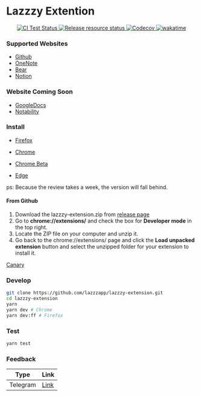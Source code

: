 # Lazzzy Extention

<p align="center">
    <a href="https://github.com/lazzzyapp/lazzzy-extension/actions">
      <img src="https://github.com/lazzzyapp/lazzzy-extension/workflows/CI%20Test/badge.svg" alt="CI Test Status">
    </a>
     <a href="https://github.com/lazzzyapp/lazzzy-extension/actions">
      <img src="https://github.com/lazzzyapp/lazzzy-extension/workflows/Release%20resource/badge.svg" alt="Release resource status">
    </a>
    <a href="https://codecov.io/gh/lazzzyapp/lazzzy-extension">
      <img src="https://img.shields.io/codecov/c/github/lazzzyapp/lazzzy-extension/main.svg?style=flat-square" alt="Codecov">
    </a>
    <a href="https://wakatime.com/badge/user/15adb570-25ec-4042-9ca6-9450ff22130e/project/38452b38-b7bf-448b-b3f2-2a6899b3b42c"><img src="https://wakatime.com/badge/user/15adb570-25ec-4042-9ca6-9450ff22130e/project/38452b38-b7bf-448b-b3f2-2a6899b3b42c.svg" alt="wakatime"></a>
</p>

### Supported Websites

- [Github](https://github.com)
- [OneNote](https://www.onenote.com/)
- [Bear](https://bear.app)
- [Notion](https://www.notion.so/)

### Website Coming Soon

- [GoogleDocs](https://www.docs.google.com)
- [Notability]()

### Install

- [Firefox]()

- [Chrome]()

- [Chrome Beta]()

- [Edge]()

ps: Because the review takes a week, the version will fall behind.

#### From Github

1. Download the lazzzy-extension.zip from [release page](https://github.com/lazzzapp/lazzzy-extention/releases)
2. Go to **chrome://extensions/** and check the box for **Developer mode** in the top right.
3. Locate the ZIP file on your computer and unzip it.
4. Go back to the chrome://extensions/ page and click the **Load unpacked extension** button and select the unzipped folder for your extension to install it.

[Canary](https://github.com/lazzzapp/lazzzy-extention/releases/tag/canary)

### Develop

```bash
git clone https://github.com/lazzzapp/lazzzy-extension.git
cd lazzzy-extension
yarn
yarn dev # Chrome
yarn dev:ff # Firefox
```

### Test

```bash
yarn test
```

### Feedback

| Type     | Link     |
| -------- | -------- |
| Telegram | [Link]() |
